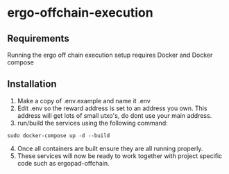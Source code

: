 # ergo-offchain-execution

## Requirements

Running the ergo off chain execution setup requires Docker and Docker compose

## Installation

1. Make a copy of .env.example and name it .env
2. Edit .env so the reward address is set to an address you own. This address will get lots of small utxo's, do dont use your main address.
3. run/build the services using the following command:
```
sudo docker-compose up -d --build
```
4. Once all containers are built ensure they are all running properly.
5. These services will now be ready to work together with project specific code such as ergopad-offchain.